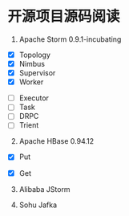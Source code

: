 开源项目源码阅读
===============

1. Apache Storm 0.9.1-incubating

+ [x] Topology
+ [x] Nimbus
+ [x] Supervisor
+ [x] Worker
- [ ] Executor
- [ ] Task
- [ ] DRPC
- [ ] Trient

2. Apache HBase 0.94.12

+ [x] Put
+ [x] Get


3. Alibaba JStorm


4. Sohu Jafka


